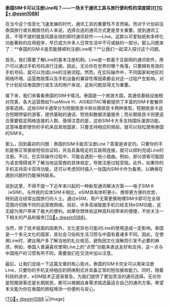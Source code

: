 **泰国SIM卡可以注册Line吗？——一场关于通讯工具与旅行便利性的深度探讨[[TG💪+ @esim1088](https://t.me/s/esim1088)]**

在当今这个信息化飞速发展的时代，通讯工具的重要性不言而喻。而对于计划前往泰国旅行或长期居住的人来说，选择合适的通讯方式更是至关重要。提到通讯工具，不得不提的就是风靡全球的即时通讯软件——Line。这款以可爱贴纸和多样化功能著称的应用程序，早已成为许多人日常生活中不可或缺的一部分。那么问题来了：**泰国的SIM卡是否能够顺利注册Line呢？**让我们一起深入探讨这个问题。

首先，我们需要了解Line的基本注册机制。Line是一款基于互联网的通讯软件，用户可以通过手机号码进行注册。因此，无论你在世界的哪个角落，只要拥有有效的手机号码，就可以完成Line的注册流程。然而，在实际操作中，不同国家和地区的网络环境、运营商政策以及手机设备的兼容性等因素都会对这一过程产生影响。对于计划前往泰国旅行或生活的用户来说，这些问题显得尤为重要。

接下来，我们来看看泰国的SIM卡情况。泰国是一个旅游大国，其通信基础设施相对完善，各大运营商如TrueMove H、AIS和DTAC等都提供了丰富的SIM卡套餐供游客选择。这些SIM卡通常分为短期旅游卡和长期居民卡两种类型。短期旅游卡适合短期停留的游客，提供基础的通话、短信和数据流量服务；而长期居民卡则更适合需要稳定网络连接的人群。值得注意的是，这些SIM卡大多支持国际漫游功能，这意味着即使你的手机来自其他国家，只要支持相应的频段，就可以轻松使用泰国的SIM卡。

那么，回到最初的问题：泰国的SIM卡能否注册Line？答案是肯定的。只要你的手机能够正常接收短信验证码，并且具备稳定的互联网连接，就可以顺利完成Line的注册。不过，在实际操作过程中，可能会遇到一些小插曲。例如，部分游客可能因为语言障碍或不了解当地运营商的具体规定，导致注册过程受阻。此外，如果你的手机支持双卡双待功能，还可以考虑同时插入一张国内SIM卡作为备用，以确保在遇到问题时仍能保持联系。

说到这里，不得不提一下近年来兴起的一种新型通讯解决方案——电子SIM卡（eSIM）。与传统的实体SIM卡相比，eSIM具有体积更小、携带更方便的优势，特别适合经常出国旅行的人士。通过eSIM，用户无需更换物理SIM卡即可在全球范围内切换不同的运营商网络。目前，许多高端智能手机已经支持eSIM功能，这无疑为用户带来了极大的便利。如果你想体验这种高科技带来的便捷，不妨关注一下相关的产品和服务[[TG💪+ @esim1088](https://t.me/s/esim1088)]。

当然，除了技术层面的因素外，文化差异也可能对Line的使用造成一定影响。泰国是一个多元文化的国家，其社会习俗和生活习惯与中国有着诸多不同。因此，在使用Line时，建议用户多了解当地的礼仪规范，避免因文化误解而引发不必要的麻烦。例如，泰国人普遍喜欢使用Line上的“点赞”功能来表达友好和支持，这一点与中国用户的习惯有所不同，需要我们在交流中加以注意。

最后，让我们总结一下这篇文章的核心观点。泰国的SIM卡完全可以用来注册Line，只要你的手机支持相应的网络制式并具备正常的短信接收能力。同时，随着科技的进步，eSIM技术正逐渐普及，为我们提供了更加灵活的通讯选择。无论你是短期游客还是长期居民，都可以根据自身需求挑选最适合自己的通讯方案。希望本文能为你在泰国的旅程增添一份便利与安心。

[[TG💪+ @esim1088](https://t.me/s/esim1088) ![Image](https://i.postimg.cc/4NQfJmqS/Snipaste-2025-05-13-00-14-12.png)]